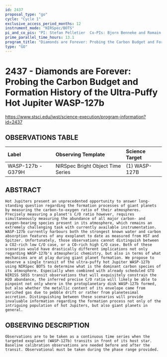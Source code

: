 ```yaml
---
id: 2437
proposal_type: "go"
cycle: "Cycle 1"
exclusive_access_period_months: 12
instrument_mode: "NIRSpec/BOTS"
pi_and_co_pis: "PI: Stefan Pelletier  Co-PIs: Bjorn Benneke and Romain Allart"
prime_parallel_time_hours: 13.1
program_title: "Diamonds are Forever: Probing the Carbon Budget and Formation History of the Ultra-Puffy Hot Jupiter WASP-127b"
type: "GO"
---
```

# 2437 - Diamonds are Forever: Probing the Carbon Budget and Formation History of the Ultra-Puffy Hot Jupiter WASP-127b
https://www.stsci.edu/jwst/science-execution/program-information?id=2437
## OBSERVATIONS TABLE
| Label                  | Observing Template                 | Science Target |
| :--------------------- | :--------------------------------- | :------------- |
| WASP-127b - G379H      | NIRSpec Bright Object Time Series  | (1) WASP-127B  |

## ABSTRACT

    Hot Jupiters present an unprecedented opportunity to answer long-standing question regarding the formation processes of giant planets by measuring the carbon-to-oxygen ratio of their atmospheres. Precisely measuring a planet's C/O ratio however, requires simultaneously measuring the abundance of all major carbon- and oxygen-bearing species present in its atmosphere, which remains an extremely challenging task with currently available instrumentation. WASP-127b currently harbours both the strongest known water and carbon absorption features of any exoplanet to date as measured from HST and Spitzer. Unfortunately, those observations cannot distinguish between a CO2-rich low C/O case, or a CO-rich high C/O case. Both of these scenarios would have drastically different implications not only regarding WASP-127b's atmospheric chemistry, but also in terms of what mechanisms are at play during giant planet formation. We propose to observe a single transit of the ultra-puffy hot Jupiter WASP-127b using NIRSpec BOTS to determine what is the dominant carbon species of its atmosphere. Especially when combined with already scheduled GTO NIRISS SOSS transit observations that will exquisitely constrain the H2O abundance, the inferred precise C/O ratio will likely be able to pinpoint not only where in the protoplanetary disk WASP-127b formed, but also whether the metallic content of its envelope came from enriched gas due to pebble drift or rather from planetesimal accretion. Distinguishing between these scenarios will provide invaluable information regarding the formation process not only of the intriguing population of hot Jupiters, but also giant planets in general.

## OBSERVING DESCRIPTION

    Observations are to be taken as a continuous time series when the targeted exoplanet (WASP-127b) transits in front of its host star. Baseline calibration observations are needed before and after the transit. Observational must be taken during the phase range provided.